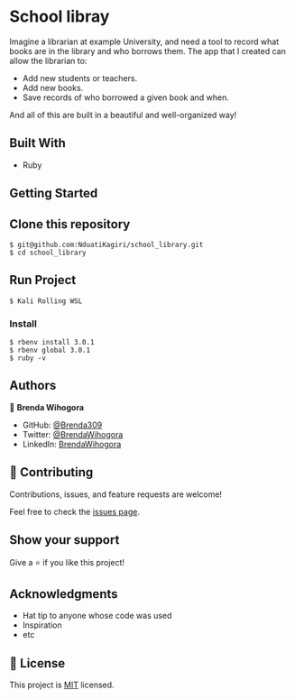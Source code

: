 # School libray 

Imagine a librarian at example University, and need a tool to record what books are in the library and who borrows them. The app that I created can allow the librarian to:

- Add new students or teachers.
- Add new books.
- Save records of who borrowed a given book and when.

And all of this are built in a beautiful and well-organized way!

## Built With

- Ruby

## Getting Started

## Clone this repository

    $ git@github.com:NduatiKagiri/school_library.git
    $ cd school_library

## Run Project
    $ Kali Rolling WSL

### Install
    $ rbenv install 3.0.1
    $ rbenv global 3.0.1
    $ ruby -v

## Authors

👤 **Brenda Wihogora**

- GitHub: [@Brenda309](https://github.com/Brenda309)
- Twitter: [@BrendaWihogora](https://twitter.com/BrendaWihogora)
- LinkedIn: [BrendaWihogora](https://linkedin.com/in/BrendaWihogora/)

## 🤝 Contributing

Contributions, issues, and feature requests are welcome!

Feel free to check the [issues page](../../issues/).

## Show your support

Give a ⭐️ if you like this project!

## Acknowledgments

- Hat tip to anyone whose code was used
- Inspiration
- etc

## 📝 License

This project is [MIT](./MIT.md) licensed.
